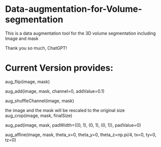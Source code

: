 # Data-augmentation-for-Volume-segmentation
This is a data augmentation tool for the 3D volume segmentation including Image and mask

Thank you so much, ChatGPT!



# Current Version provides:



<!-- upside-down/left-right/bottom-up flip-->
aug_flip(image, mask) 

<!-- add value to the image.
 default channel is 0
 default add value is 0.1 (please set it between 0 and 1)-->
aug_add(image, mask, channel=0, addValue=0.1)

<!-- shuffle the channel of the image-->
aug_shuffleChannel(image, mask)

<!-- randomly crop the original image and mask to the Size [depth, row, column]-->
 the image and the mask will be rescaled to the original size
aug_crop(image, mask, finalSize)

<!-- Pad value to the image. padWidth = (depth, row, column)-->
aug_pad(image, mask, padWidth=((0, 1), (0, 1), (0, 1)), padValue=0)

<!-- affine transfomation to the image.-->
aug_affine(image, mask, theta_x=0, theta_y=0, theta_z=np.pi/4, tx=0, ty=0, tz=0)
